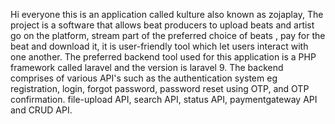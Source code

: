 Hi everyone this is an application called kulture also known as zojaplay, The project is a software that allows beat producers to upload beats and artist go on the platform, stream part of the preferred choice of beats , pay for the beat and download it, it is user-friendly tool which let users interact with one another.
The preferred backend tool used for this application is a PHP framework called laravel and the version is laravel 9. The backend comprises of various API's such as the authentication system eg registration, login, forgot password, password reset using OTP, and OTP confirmation. file-upload API, search API, status API, paymentgateway API and CRUD API.
